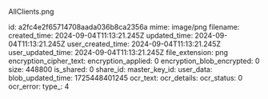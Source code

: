 AllClients.png

id: a2fc4e2f65714708aada036b8ca2356a
mime: image/png
filename: 
created_time: 2024-09-04T11:13:21.245Z
updated_time: 2024-09-04T11:13:21.245Z
user_created_time: 2024-09-04T11:13:21.245Z
user_updated_time: 2024-09-04T11:13:21.245Z
file_extension: png
encryption_cipher_text: 
encryption_applied: 0
encryption_blob_encrypted: 0
size: 448800
is_shared: 0
share_id: 
master_key_id: 
user_data: 
blob_updated_time: 1725448401245
ocr_text: 
ocr_details: 
ocr_status: 0
ocr_error: 
type_: 4